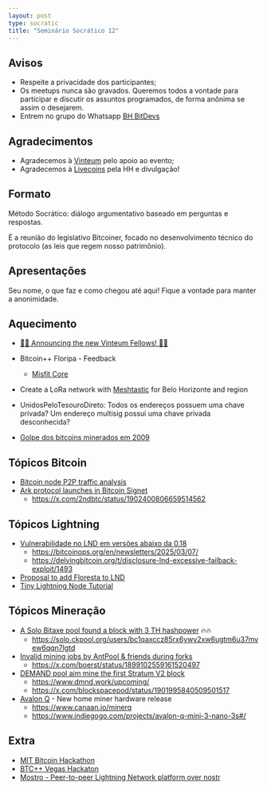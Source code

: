 ```yaml
---
layout: post
type: socratic
title: "Seminário Socrático 12"
---
```

## Avisos
- Respeite a privacidade dos participantes;
- Os meetups nunca são gravados. Queremos todos a vontade para participar e discutir os assuntos programados, de forma anônima se assim o desejarem.
- Entrem no grupo do Whatsapp [BH BitDevs](https://chat.whatsapp.com/EXLJjo3QURxBcj8bqxLc81) 

## Agradecimentos

- Agradecemos à [Vinteum](https://vinteum.org/) pelo apoio ao evento;
- Agradecemos à [Livecoins](https://livecoins.com.br/) pela HH e divulgação!

## Formato

Método Socrático: diálogo argumentativo baseado em perguntas e respostas.

É a reunião do legislativo Bitcoiner, focado no desenvolvimento técnico do protocolo (as leis que regem nosso patrimônio).

## Apresentações

Seu nome, o que faz e como chegou até aqui! Fique a vontade para manter a anonimidade.


## Aquecimento
- [🚀📢 Announcing the new Vinteum Fellows! 📢🚀](https://x.com/Vinteum_org/status/1902786458089394653)

- Bitcoin++ Floripa - Feedback
  - [Misfit Core](https://devpost.com/software/misfit-core)
- Create a LoRa network with [Meshtastic](https://meshtastic.org/) for Belo Horizonte and region
- UnidosPeloTesouroDireto: Todos os endereços possuem uma chave privada? Um endereço multisig possui uma chave privada desconhecida?
- [Golpe dos bitcoins minerados em 2009](https://livecoins.com.br/golpe-de-bitcoins-minerados-em-2009-falsos/)

## Tópicos Bitcoin
- [Bitcoin node P2P traffic analysis](https://delvingbitcoin.org/t/bitcoin-node-p2p-traffic-analysis/1490)
- [Ark protocol launches in Bitcoin Signet](https://blog.second.tech/try-ark-on-signet/)
  - https://x.com/2ndbtc/status/1902400806659514562

## Tópicos Lightning
- [Vulnerabilidade no LND em versões abaixo da 0.18](https://morehouse.github.io/lightning/lnd-excessive-failback-exploit/)
  - https://bitcoinops.org/en/newsletters/2025/03/07/
  - https://delvingbitcoin.org/t/disclosure-lnd-excessive-failback-exploit/1493
- [Proposal to add Floresta to LND](https://github.com/lightningnetwork/lnd/issues/9608)
- [Tiny Lightning Node Tutorial](https://chrisguida.github.io/tiny-lightning-node-tutorial/)


## Tópicos Mineração
- [A Solo Bitaxe pool found a block with 3 TH hashpower](https://mempool.space/block/000000000000000000006414aea39be567cf1d5ff6cbf2d77254fe7c714b0d81) 🔥🔥
  - https://solo.ckpool.org/users/bc1qaxccz85rx6ywy2xw6ugtm6u37mvew6qqn7lgtd
- [Invalid mining jobs by AntPool & friends during forks](https://b10c.me/observations/14-antpool-and-friends-invalid-mining-jobs/)
  - https://x.com/boerst/status/1899102559161520497
- [DEMAND pool aim mine the first Stratum V2 block](https://x.com/DEMAND_POOL/status/1902054071940370540)
  - https://www.dmnd.work/upcoming/
  - https://x.com/blockspacepod/status/1901995840509501517
- [Avalon Q](https://x.com/canaanio/status/1895481373487669575) - New home miner hardware release
  - https://www.canaan.io/minerq
  - https://www.indiegogo.com/projects/avalon-q-mini-3-nano-3s#/     

## Extra
- [MIT Bitcoin Hackathon](https://mitbitcoin.devpost.com/)
- [BTC++ Vegas Hackaton](https://b.tc/conference/2025/hackathon)
- [Mostro - Peer-to-peer Lightning Network platform over nostr](https://mostro.network/)



